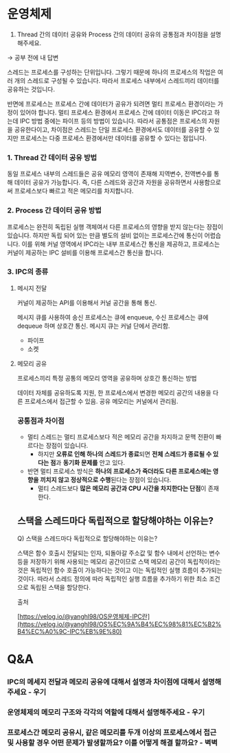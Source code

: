 # 운영체제

1. Thread 간의 데이터 공유와 Process 간의 데이터 공유의 공통점과 차이점을 설명해주세요.

→ 공부 전에 내 답변

스레드는 프로세스를 구성하는 단위입니다. 그렇기 때문에 하나의 프로세스의 작업은 여러 개의 스레드로 구성될 수 있습니다. 따라서 프로세스 내부에서 스레드끼리 데이터를 공유하는 것입니다.

반면에 프로세스는 프로세스 간에 데이터가 공유가 되려면 멀티 프로세스 환경이라는 가정이 있어야 합니다. 멀티 프로세스 환경에서 프로세스 간에 데이터 이동은 IPC라고 하는데 IPC 방법 중에는 파이프 등의 방법이 있습니다. 따라서 공통점은 프로세스의 자원을 공유한다이고, 차이점은 스레드는 단일 프로세스 환경에서도 데이터를 공유할 수 있지만 프로세스는 다중 프로세스 환경에서만 데이터를 공유할 수 있다는 점입니다.

### 1. Thread 간 데이터 공유 방법

동일 프로세스 내부의 스레드들은 공유 메모리 영역이 존재해 지역변수, 전역변수를 통해 데이터 공유가 가능합니다. 즉, 다른 스레드와 공간과 자원을 공유하면서 사용함으로써 프로세스보다 빠르고 적은 메모리를 차지합니다.

### 2. Process 간 데이터 공유 방법

프로세스는 완전히 독립된 실행 객체여서 다른 프로세스의 영향을 받지 않는다는 장접이 있습니다. 하지만 독립 되어 있는 만큼 별도의 설비 없이는 프로세스간에 통신이 어렵습니다. 이를 위해 커널 영역에서 IPC라는 내부 프로세스간 통신을 제공하고, 프로세스는 커널이 제공하는 IPC 설비를 이용해 프로세스간 통신을 합니다.

### 3. IPC의 종류

1. 메시지 전달
    
    커널이 제공하는 API를 이용해서 커널 공간을 통해 통신.
    
    메시지 큐를 사용하여 송신 프로세스는 큐에 enqueue, 수신 프로세스는 큐에 dequeue 하며 상호간 통신. 메시지 큐는 커널 단에서 관리함.
    
    - 파이프
    - 소켓
2. 메모리 공유
    
    프로세스끼리 특정 공통의 메모리 영역을 공유하며 상호간 통신하는 방법
    
    데이터 자체를 공유하도록 지원, 한 프로세스에서 변경한 메모리 공간의 내용을 다른 프로세스에서 접근할 수 있음. 공유 메모리는 커널에서 관리됨.
    
    ### 공통점과 차이점
    
    - 멀티 스레드는 멀티 프로세스보다 적은 메모리 공간을 차지하고 문맥 전환이 빠르다는 장점이 있습니다.
        - 하지만 **오류로 인해 하나의 스레드가 종료**되면 **전체 스레드가 종료될 수 있다는 점**과 **동기화 문제를** 안고 있다.
    - 반면 멀티 프로세스 방식은 **하나의 프로세스가 죽더라도 다른 프로세스에는 영향을 끼치지 않고 정상적으로 수행**된다는 장점이 있습니다.
        - 멀티 스레드보다 **많은 메모리 공간과 CPU 시간을 차지한다는 단점**이 존재한다.
    
    ## 스택을 스레드마다 독립적으로 할당해야하는 이유는?
    
    Q) 스택을 스레드마다 독립적으로 할당해야하는 이유는?
    
    스택은 함수 호출시 전달되는 인자, 되돌아갈 주소값 및 함수 내에서 선언하는 변수 등을 저장하기 위해 사용되는 메모리 공간이므로 스택 메모리 공간이 독립적이라는 것은 독립적인 함수 호출이 가능하다는 것이고 이는 독립적인 실행 흐름이 추가되는 것이다. 따라서 스레드 정의에 따라 독립적인 실행 흐름을 추가하기 위한 최소 조건으로 독립된 스택을 할당한다.
    
    출처
    
    [https://velog.io/@yanghl98/OS운영체제-IPC란](https://velog.io/@yanghl98/OS%EC%9A%B4%EC%98%81%EC%B2%B4%EC%A0%9C-IPC%EB%9E%80)
   
   
# Q&A

### IPC의 메세지 전달과 메모리 공유에 대해서 설명과 차이점에 대해서 설명해주세요 - 우기

### 운영체제의 메모리 구조와 각각의 역할에 대해서 설명해주세요 - 우기

### 프로세스간 메모리 공유시, 같은 메모리를 두개 이상의 프로세스에서 접근 및 사용할 경우 어떤 문제가 발생할까요? 이를 어떻게 해결 할까요? - 벽벽
